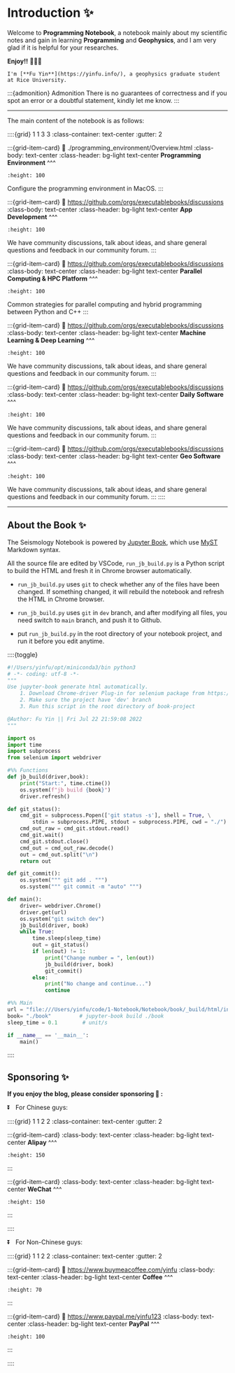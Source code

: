 # Introduction ✨

Welcome to **Programming Notebook**, a notebook mainly about my scientific notes and gain in learning **Programming** and **Geophysics**, and I am very glad if it is helpful for your researches. 

**Enjoy!!** 👋👋👋

```{margin} About Author
I'm [**Fu Yin**](https://yinfu.info/), a geophysics graduate student at Rice University.
```

:::{admonition} Admonition
There is no guarantees of correctness and if you spot an error or a doubtful statement, kindly let me know.
:::


---
The main content of the notebook is as follows:


::::{grid} 1 1 3 3
:class-container: text-center
:gutter: 2



:::{grid-item-card}
:link: ./programming_environment/Overview.html
:class-body: text-center
:class-header: bg-light text-center
**Programming Environment**
^^^

```{image} ./intro_files/macos.jpg
:height: 100
```

Configure the programming environment in MacOS.
:::




:::{grid-item-card}
:link: https://github.com/orgs/executablebooks/discussions
:class-body: text-center
:class-header: bg-light text-center
**App Development**
^^^

```{image} ./intro_files/pyside6.png
:height: 100
```

We have community discussions, talk about ideas, and share general questions and feedback in our community forum.
:::



:::{grid-item-card}
:link: https://github.com/orgs/executablebooks/discussions
:class-body: text-center
:class-header: bg-light text-center
**Parallel Computing & HPC Platform**
^^^

```{image} ./intro_files/hpc.webp
:height: 100
```

Common strategies for parallel computing and hybrid programming between Python and C++
:::



:::{grid-item-card}
:link: https://github.com/orgs/executablebooks/discussions
:class-body: text-center
:class-header: bg-light text-center
**Machine Learning & Deep Learning**
^^^

```{image} ./intro_files/network.jpg
:height: 100
```

We have community discussions, talk about ideas, and share general questions and feedback in our community forum.
:::



:::{grid-item-card}
:link: https://github.com/orgs/executablebooks/discussions
:class-body: text-center
:class-header: bg-light text-center
**Daily Software**
^^^

```{image} ./intro_files/software.webp
:height: 100
```

We have community discussions, talk about ideas, and share general questions and feedback in our community forum.
:::



:::{grid-item-card}
:link: https://github.com/orgs/executablebooks/discussions
:class-body: text-center
:class-header: bg-light text-center
**Geo Software**
^^^

```{image} ./intro_files/specfem3d.jpg
:height: 100
```

We have community discussions, talk about ideas, and share general questions and feedback in our community forum.
:::
::::

---












## About the Book ✨

The Seismology Notebook is powered by [Jupyter Book](https://jupyterbook.org/en/stable/intro.html), which use [MyST](https://sphinx-design.readthedocs.io/en/sbt-theme/grids.html) Markdown syntax.


All the source file are edited by VSCode, `run_jb_build.py` is a Python script to build the HTML and fresh it in Chrome browser automatically. 

- `run_jb_build.py` uses `git` to check whether any of the files have been changed. If something changed, it will rebuild the notebook and refresh the HTML in Chrome browser.

- `run_jb_build.py` uses `git` in `dev` branch, and after modifying all files, you need switch to `main` branch, and push it to Github.

- put `run_jb_build.py` in the root directory of your notebook project, and run it before you edit anytime.

::::{toggle}
```python
#!/Users/yinfu/opt/miniconda3/bin python3
# -*- coding: utf-8 -*-
"""
Use jupyter-book generate html automatically.
    1. Download Chrome-driver Plug-in for selenium package from https://chromedriver.chromium.org/
    2. Make sure the project have 'dev' branch
    3. Run this script in the root directory of book-project

@Author: Fu Yin || Fri Jul 22 21:59:08 2022
"""

import os
import time
import subprocess
from selenium import webdriver

#%% Functions
def jb_build(driver,book):
    print("Start:", time.ctime())
    os.system(f"jb build {book}")
    driver.refresh()

def git_status():
    cmd_git = subprocess.Popen(['git status -s'], shell = True, \
        stdin = subprocess.PIPE, stdout = subprocess.PIPE, cwd = "./")  
    cmd_out_raw = cmd_git.stdout.read()
    cmd_git.wait()
    cmd_git.stdout.close()
    cmd_out = cmd_out_raw.decode()
    out = cmd_out.split("\n")
    return out

def git_commit():
    os.system(""" git add . """)
    os.system(""" git commit -m "auto" """)

def main():
    driver= webdriver.Chrome()
    driver.get(url)
    os.system("git switch dev")
    jb_build(driver, book)
    while True:
        time.sleep(sleep_time)
        out = git_status() 
        if len(out) != 1:
            print("Change number = ", len(out))
            jb_build(driver, book)
            git_commit()
        else:
            print("No change and continue...")
            continue

#%% Main
url = "file:///Users/yinfu/code/1-Notebook/Notebook/book/_build/html/intro.html"
book= "./book"         # jupyter-book build ./book
sleep_time = 0.1        # unit/s

if __name__ == '__main__':
    main()
```
::::







## Sponsoring ✨
**If you enjoy the blog, please consider sponsoring 🍿 :**

⏬ &nbsp; For Chinese guys:

::::{grid} 1 1 2 2
:class-container: text-center
:gutter: 2

:::{grid-item-card}
:class-body: text-center
:class-header: bg-light text-center
**Alipay**
^^^
```{image} ./intro_files/Alipay.jpg
:height: 150
```
:::

:::{grid-item-card}
:class-body: text-center
:class-header: bg-light text-center
**WeChat**
^^^
```{image} ./intro_files/WeChat.jpg
:height: 150
```
:::

::::



⏬ &nbsp; For Non-Chinese guys:

::::{grid} 1 1 2 2
:class-container: text-center
:gutter: 2

:::{grid-item-card}
:link: https://www.buymeacoffee.com/yinfu
:class-body: text-center
:class-header: bg-light text-center
**Coffee**
^^^
```{image} https://user-images.githubusercontent.com/1376749/120938564-50c59780-c6e1-11eb-814f-22a0399623c5.png
:height: 70
```
:::

:::{grid-item-card}
:link: https://www.paypal.me/yinfu123
:class-body: text-center
:class-header: bg-light text-center
**PayPal**
^^^
```{image} https://cdn.jsdelivr.net/gh/twolfson/paypal-github-button@1.0.0/dist/button.svg
:height: 100
```
:::

::::







